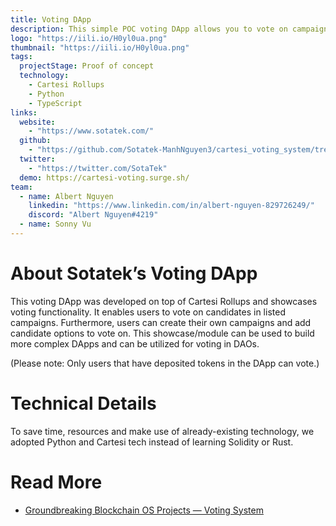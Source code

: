 ```yaml
---
title: Voting DApp
description: This simple POC voting DApp allows you to vote on campaigns and create campaigns of your own.
logo: "https://iili.io/H0yl0ua.png"
thumbnail: "https://iili.io/H0yl0ua.png"
tags:
  projectStage: Proof of concept
  technology:
    - Cartesi Rollups
    - Python
    - TypeScript
links:
  website:
    - "https://www.sotatek.com/"
  github:
    - "https://github.com/Sotatek-ManhNguyen3/cartesi_voting_system/tree/feature/profiles"
  twitter:
    - "https://twitter.com/SotaTek"
  demo: https://cartesi-voting.surge.sh/
team:
  - name: Albert Nguyen
    linkedin: "https://www.linkedin.com/in/albert-nguyen-829726249/"
    discord: "Albert Nguyen#4219"
  - name: Sonny Vu
---
```


# About Sotatek’s Voting DApp

This voting DApp was developed on top of Cartesi Rollups and showcases voting functionality. It enables users to vote on candidates in listed campaigns. Furthermore, users can create their own campaigns and add candidate options to vote on. This showcase/module can be used to build more complex DApps and can be utilized for voting in DAOs.

(Please note: Only users that have deposited tokens in the DApp can vote.)

# Technical Details

To save time, resources and make use of already-existing technology, we adopted Python and Cartesi tech instead of learning Solidity or Rust.

# Read More

- [Groundbreaking Blockchain OS Projects — Voting System](https://medium.com/cartesi/groundbreaking-blockchain-os-projects-voting-system-eaca61930649)
